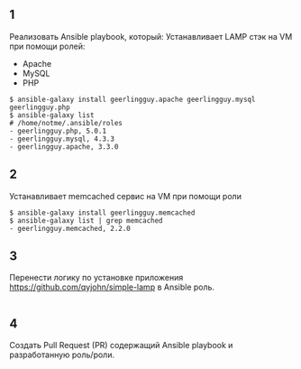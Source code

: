 ## 1

Реализовать Ansible playbook, который:
Устанавливает LAMP стэк на VM при помощи ролей:
- Apache
- MySQL
- PHP

```
$ ansible-galaxy install geerlingguy.apache geerlingguy.mysql geerlingguy.php
$ ansible-galaxy list
# /home/notme/.ansible/roles
- geerlingguy.php, 5.0.1
- geerlingguy.mysql, 4.3.3
- geerlingguy.apache, 3.3.0
```


## 2

Устанавливает memcached сервис на VM при помощи роли

```
$ ansible-galaxy install geerlingguy.memcached
$ ansible-galaxy list | grep memcached
- geerlingguy.memcached, 2.2.0
```


## 3

Перенести логику по установке приложения https://github.com/qyjohn/simple-lamp в Ansible роль.

```
```

## 4

Создать Pull Request (PR) содержащий Ansible playbook и разработанную роль/роли.

```
```